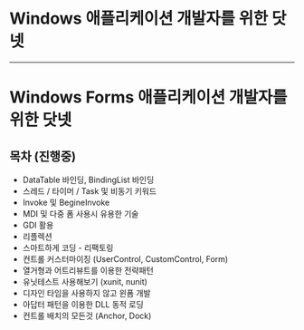 # Windows 애플리케이션 개발자를 위한 닷넷
------
# Windows Forms 애플리케이션 개발자를 위한 닷넷

## 목차 (진행중)
- DataTable 바인딩, BindingList 바인딩
- 스레드 / 타이머 / Task 및 비동기 키워드
- Invoke 및 BegineInvoke
- MDI 및 다중 폼 사용시 유용한 기술
- GDI 활용
- 리플렉션
- 스마트하게 코딩 - 리팩토링
- 컨트롤 커스터마이징 (UserControl, CustomControl, Form)
- 열거형과 어트리뷰트를 이용한 전략패턴
- 유닛테스트 사용해보기 (xunit, nunit)
- 디자인 타임을 사용하지 않고 윈폼 개발
- 아답터 패턴을 이용한 DLL 동적 로딩
- 컨트롤 배치의 모든것 (Anchor, Dock)
